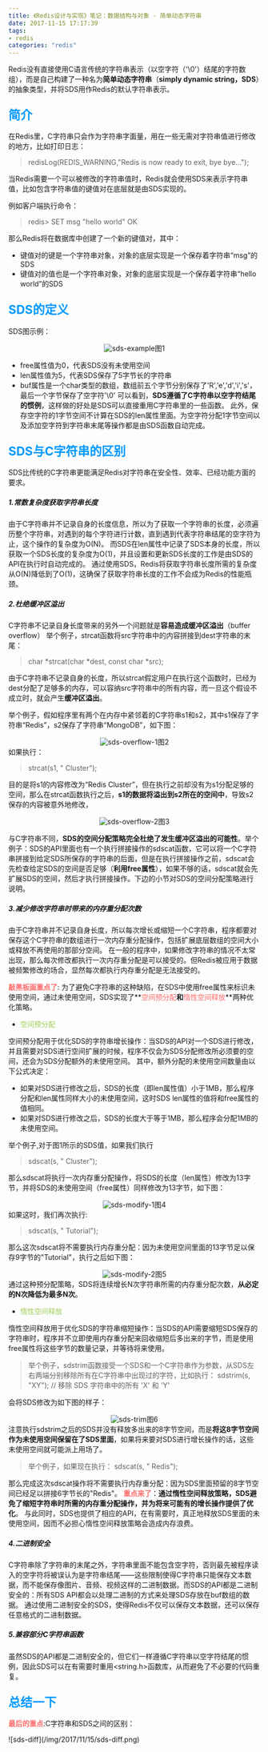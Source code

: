 ```yaml
---
title: 《Redis设计与实现》笔记：数据结构与对象 - 简单动态字符串
date: 2017-11-15 17:17:39
tags:
- redis
categories: "redis"
---
```

Redis没有直接使用C语言传统的字符串表示（以空字符（'\0'）结尾的字符数组），而是自己构建了一种名为**简单动态字符串**（**simply dynamic string，SDS**）的抽象类型，并将SDS用作Redis的默认字符串表示。
<!--more-->
### <font color=#0099ff size=5>简介</font>
在Redis里，C字符串只会作为字符串字面量，用在一些无需对字符串值进行修改的地方，比如打印日志：
> redisLog(REDIS_WARNING,"Redis is now ready to exit, bye bye...");

当Redis需要一个可以被修改的字符串值时，Redis就会使用SDS来表示字符串值，比如包含字符串值的键值对在底层就是由SDS实现的。

例如客户端执行命令：
> redis> SET msg "hello world"
> OK

那么Redis将在数据库中创建了一个新的键值对，其中：
- 键值对的键是一个字符串对象，对象的底层实现是一个保存着字符串“msg”的SDS
- 键值对的值也是一个字符串对象，对象的底层实现是一个保存着字符串“hello world”的SDS

### <font color=#0099ff size=5>SDS的定义</font>
SDS图示例：<div align=center>![sds-example](/img/2017/11/15/sds-example.png)图1</div>
- free属性值为0，代表SDS没有未使用空间
- len属性值为5，代表SDS保存了5字节长的字符串
- buf属性是一个char类型的数组，数组前五个字节分别保存了'R','e','d','i','s'，最后一个字节保存了空字符'\0'
可以看到，**SDS遵循了C字符串以空字符结尾的惯例**，这样做的好处是SDS可以直接重用C字符串里的一些函数。
此外，保存空字符的1字节空间不计算在SDS的len属性里面。为空字符分配1字节空间以及添加空字符到字符串末尾等操作都是由SDS函数自动完成。

### <font color=#0099ff size=5>SDS与C字符串的区别</font>
SDS比传统的C字符串更能满足Redis对字符串在安全性、效率、已经功能方面的要求。
##### 1.常数复杂度获取字符串长度
由于C字符串并不记录自身的长度信息，所以为了获取一个字符串的长度，必须遍历整个字符串，对遇到的每个字符进行计数，直到遇到代表字符串结尾的空字符为止，这个操作的复杂度为O(N)。
而SDS在len属性中记录了SDS本身的长度，所以获取一个SDS长度的复杂度为O(1)，并且设置和更新SDS长度的工作是由SDS的API在执行时自动完成的。
通过使用SDS，Redis将获取字符串长度所需的复杂度从O(N)降低到了O(1)，这确保了获取字符串长度的工作不会成为Redis的性能瓶颈。
##### 2.杜绝缓冲区溢出
C字符串不记录自身长度带来的另外一个问题就是**容易造成缓冲区溢出**（buffer overflow）
举个例子，strcat函数将src字符串中的内容拼接到dest字符串的末尾：
> char *strcat(char *dest, const char *src);

由于C字符串不记录自身的长度，所以strcat假定用户在执行这个函数时，已经为dest分配了足够多的内存，可以容纳src字符串中的所有内容，而一旦这个假设不成立时，就会产生**缓冲区溢出**。

举个例子，假如程序里有两个在内存中紧邻着的C字符串s1和s2，其中s1保存了字符串“Redis”，s2保存了字符串“MongoDB”，如下图：<div align=center>![sds-overflow-1](/img/2017/11/15/sds-overflow-1.png)图2</div>
如果执行：
> strcat(s1, " Cluster");

目的是将s1的内容修改为“Redis Cluster”，但在执行之前却没有为s1分配足够的空间，那么在strcat函数执行之后，**s1的数据将溢出到s2所在的空间中**，导致s2保存的内容被意外地修改，<div align=center>![sds-overflow-2](/img/2017/11/15/sds-overflow-2.png)图3</div>

与C字符串不同，**SDS的空间分配策略完全杜绝了发生缓冲区溢出的可能性**。举个例子：SDS的API里面也有一个执行拼接操作的sdscat函数，它可以将一个C字符串拼接到给定SDS所保存的字符串的后面，但是在执行拼接操作之前，sdscat会先检查给定SDS的空间是否足够（**利用free属性**），如果不够的话，sdscat就会先扩展SDS的空间，然后才执行拼接操作。下边的小节对SDS的空间分配策略进行说明。
##### 3.减少修改字符串时带来的内存重分配次数
由于C字符串并不记录自身长度，所以每次增长或缩短一个C字符串，程序都要对保存这个C字符串的数组进行一次内存重分配操作，包括扩展底层数组的空间大小或释放不再使用的那部分空间。
在一般的程序中，如果修改字符串的情况不太常出现，那么每次修改都执行一次内存重分配是可以接受的。但Redis被应用于数据被频繁修改的场合，显然每次都执行内存重分配是无法接受的。

<font color=#FF6A6A>**敲黑板画重点了**</font>:
为了避免C字符串的这种缺陷，在SDS中使用free属性来标识未使用空间，通过未使用空间，SDS实现了**<font color=#FF6A6A>空间预分配</font>**和**<font color=#FF6A6A>惰性空间释放</font>**两种优化策略。
- <font color=#A2CD5A>空间预分配</font>

空间预分配用于优化SDS的字符串增长操作：当SDS的API对一个SDS进行修改，并且需要对SDS进行空间扩展的时候，程序不仅会为SDS分配修改所必须要的空间，还会为SDS分配额外的未使用空间。
其中，额外分配的未使用空间数量由以下公式决定：
- 如果对SDS进行修改之后，SDS的长度（即len属性值）小于1MB，那么程序分配和len属性同样大小的未使用空间，这时SDS len属性的值将和free属性的值相同。
- 如果对SDS进行修改之后，SDS的长度大于等于1MB，那么程序会分配1MB的未使用空间。

举个例子,对于图1所示的SDS值，如果我们执行
> sdscat(s, " Cluster");

那么sdscat将执行一次内存重分配操作，将SDS的长度（len属性）修改为13字节，并将SDS的未使用空间（free属性）同样修改为13字节，如下图：<div align=center>![sds-modify-1](/img/2017/11/15/sds-modify-1.png)图4</div>
如果这时，我们再次执行:
> sdscat(s, " Tutorial");

那么这次sdscat将不需要执行内存重分配：因为未使用空间里面的13字节足以保存9字节的"Tutorial"，执行之后如下图：<div align=center>![sds-modify-2](/img/2017/11/15/sds-modify-2.png)图5</div>
通过这种预分配策略，SDS将连续增长N次字符串所需的内存重分配次数，**从必定的N次降低为最多N次**。

- <font color=#A2CD5A>惰性空间释放</font>

惰性空间释放用于优化SDS的字符串缩短操作：当SDS的API需要缩短SDS保存的字符串时，程序并不立即使用内存重分配来回收缩短后多出来的字节，而是使用free属性将这些字节的数量记录，并等待将来使用。
> 举个例子，sdstrim函数接受一个SDS和一个C字符串作为参数，从SDS左右两端分别移除所有在C字符串中出现过的字符，比如执行：
> sdstrim(s, "XY");   // 移除 SDS 字符串中的所有 'X' 和 'Y'

会将SDS修改为如下图的样子：<div align=center>![sds-trim](/img/2017/11/15/sds-trim.png)图6</div>
注意执行sdstrim之后的SDS并没有释放多出来的8字节空间，而是**将这8字节空间作为未使用空间保留在了SDS里面**，如果将来要对SDS进行增长操作的话，这些未使用空间就可能派上用场了。
> 举个例子，如果现在执行：
> sdscat(s, " Redis");

那么完成这次sdscat操作将不需要执行内存重分配：因为SDS里面预留的8字节空间已经足以拼接6字节长的"Redis"。
<font color=#FF6A6A>**重点来了**</font>：**通过惰性空间释放策略，SDS避免了缩短字符串时所需的内存重分配操作，并为将来可能有的增长操作提供了优化**。
与此同时，SDS也提供了相应的API，在有需要时，真正地释放SDS里面的未使用空间，因而不必担心惰性空间释放策略会造成内存浪费。
##### 4.二进制安全
C字符串除了字符串的末尾之外，字符串里面不能包含空字符，否则最先被程序读入的空字符将被误认为是字符串结尾——这些限制使得C字符串只能保存文本数据，而不能保存像图片、音频、视频这样的二进制数据。而SDS的API都是二进制安全的：所有SDS API都会以处理二进制的方式来处理SDS存放在buf数组的数据。
通过使用二进制安全的SDS，使得Redis不仅可以保存文本数据，还可以保存任意格式的二进制数据。
##### 5.兼容部分C字符串函数
虽然SDS的API都是二进制安全的，但它们一样遵循C字符串以空字符结尾的惯例，因此SDS可以在有需要时重用<string.h>函数库，从而避免了不必要的代码重复。

### <font color=#0099ff size=5>总结一下</font>
<font color=#FF6A6A>**最后的重点**</font>:C字符串和SDS之间的区别：
<div align=left>![sds-diff](/img/2017/11/15/sds-diff.png)</div>







